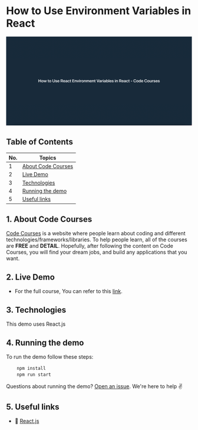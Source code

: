 # How to Use Environment Variables in React

![](./screenshots/screenshot.png)

## Table of Contents

| No. | Topics                                    |
| --- | ----------------------------------------- |
| 1   | [About Code Courses](#about-code-courses) |
| 2   | [Live Demo](#live-demo)                   |
| 3   | [Technologies](#technologies)             |
| 4   | [Running the demo](#running-the-demo)     |
| 5   | [Useful links](#useful-links)             |

<a id="about-code-courses"></a>

## 1. About Code Courses

<a href="https://codecourses.site">Code Courses</a> is a website where people learn about coding and different technologies/frameworks/libraries. To help people learn, all of the courses are **FREE** and **DETAIL**. Hopefully, after following the content on Code Courses, you will find your dream jobs, and build any applications that you want.

<a id="live-demo"></a>

## 2. Live Demo

- For the full course, You can refer to this [link](https://codecourses.site/react/how-to-use-environment-variables-in-react/).

<a id="technologies"></a>

## 3. Technologies

This demo uses React.js

<a id="running-the-demo"></a>

## 4. Running the demo

To run the demo follow these steps:

```sh
    npm install
    npm run start
```

Questions about running the demo? [Open an issue](https://github.com/codecourses-site/env-variables-react/issues). We're here to help ✌️

<a id="useful-links"></a>

## 5. Useful links

- 🔷 [React.js](https://reactjs.org/)
